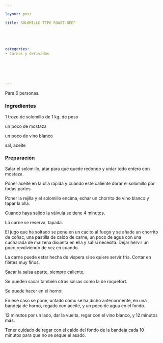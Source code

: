 ```yaml
---

layout: post

title: SOLOMILLO TIPO ROAST-BEEF





categories:
- Carnes y derivados






---
```


Para 6 personas.

<h3>Ingredientes</h3>

1 trozo de solomillo de 1 kg. de peso

un poco de mostaza

un poco de vino blanco

sal, aceite

<h3>Preparación</h3>

Salar el solomillo, atar para que quede redondo y untar todo entero con mostaza.

Poner aceite en la olla rápida y cuando esté caliente dorar el solomillo por todas partes.

Poner la rejilla y el solomillo encima, echar un chorrito de vino blanco y tapar la olla.

Cuando haya salido la válvula se tiene 4 minutos.

La carne se reserva, tapada.

El jugo que ha soltado se pone en un cacito al fuego y se añade un chorrito de coñac, una pastilla de caldo de carne, un poco de agua con una cucharada de maizena disuelta en ella y sal si necesita. Dejar hervir un poco revolviendo de vez en cuando.

La carne puede estar hecha de víspera si se quiere servir fría. Cortar en filetes muy finos.

Sacar la salsa aparte, siempre caliente.

Se pueden sacar también otras salsas como la de roquefort.

Se puede hacer en el horno:

En ese caso se pone, untado como se ha dicho anteriormente, en una bandeja de horno, regado con aceite, y un poco de agua en el fondo.

12 minutos por un lado, dar la vuelta, regar con el vino blanco, y 12 minutos más.

Tener cuidado de regar con el caldo del fondo de la bandeja cada 10 minutos para que no se seque el asado.

